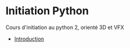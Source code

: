 # Initiation Python

Cours d'initiation au python 2, orienté 3D et VFX

- [Introduction](introduction.md)
